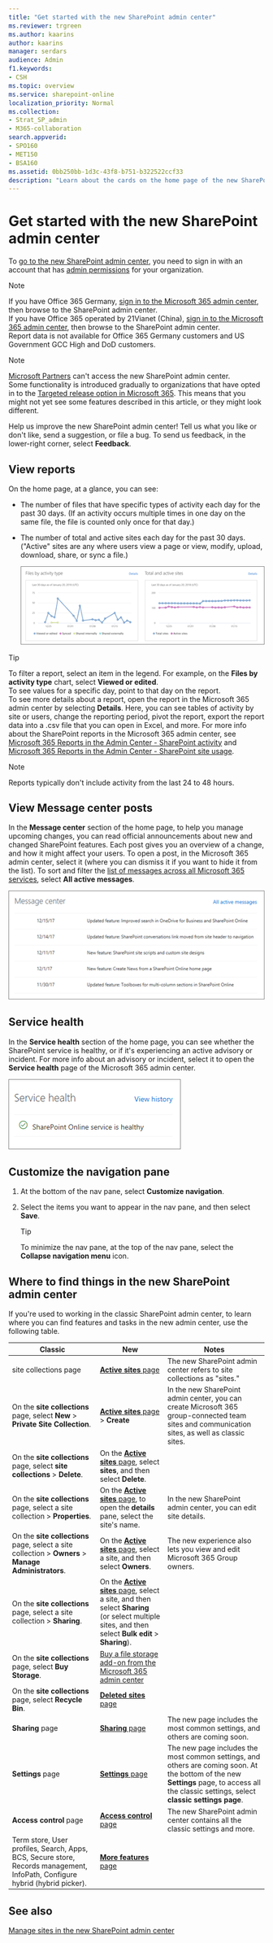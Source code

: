 ```yaml
---
title: "Get started with the new SharePoint admin center"
ms.reviewer: trgreen
ms.author: kaarins
author: kaarins
manager: serdars
audience: Admin
f1.keywords:
- CSH
ms.topic: overview
ms.service: sharepoint-online
localization_priority: Normal
ms.collection:  
- Strat_SP_admin
- M365-collaboration
search.appverid:
- SPO160
- MET150
- BSA160
ms.assetid: 0bb250bb-1d3c-43f8-b751-b322522ccf33
description: "Learn about the cards on the home page of the new SharePoint admin center"
---
```


# Get started with the new SharePoint admin center

To [go to the new SharePoint admin center](https://admin.microsoft.com/sharepoint?page=home&modern=true), you need to sign in with an account that has [admin permissions](https://docs.microsoft.com/sharepoint/sharepoint-admin-role) for your organization.

>[!NOTE]
>If you have Office 365 Germany, [sign in to the Microsoft 365 admin center](https://go.microsoft.com/fwlink/p/?linkid=848041), then browse to the SharePoint admin center. <br>If you have Office 365 operated by 21Vianet (China), [sign in to the Microsoft 365 admin center](https://go.microsoft.com/fwlink/p/?linkid=850627), then browse to the SharePoint admin center. <br>Report data is not available for Office 365 Germany customers and US Government GCC High and DoD customers.

> [!NOTE]
> [Microsoft Partners](/office365/admin/misc/add-partner) can't access the new SharePoint admin center. <br>Some functionality is introduced gradually to organizations that have opted in to the [Targeted release option in Microsoft 365](/office365/admin/manage/release-options-in-office-365). This means that you might not yet see some features described in this article, or they might look different.
  
Help us improve the new SharePoint admin center! Tell us what you like or don't like, send a suggestion, or file a bug. To send us feedback, in the lower-right corner, select **Feedback**.

## View reports

On the home page, at a glance, you can see:
  
- The number of files that have specific types of activity each day for the past 30 days. (If an activity occurs multiple times in one day on the same file, the file is counted only once for that day.)
    
- The number of total and active sites each day for the past 30 days. ("Active" sites are any where users view a page or view, modify, upload, download, share, or sync a file.)
    
  ![The reports on the home page](media/72b36579-70e8-4731-9e28-4f64cf577826.PNG)
  
> [!TIP]
>  To filter a report, select an item in the legend. For example, on the **Files by activity type** chart, select **Viewed or edited**. <br>  To see values for a specific day, point to that day on the report. </br>  To see more details about a report, open the report in the Microsoft 365 admin center by selecting **Details**. Here, you can see tables of activity by site or users, change the reporting period, pivot the report, export the report data into a .csv file that you can open in Excel, and more. For more info about the SharePoint reports in the Microsoft 365 admin center, see [Microsoft 365 Reports in the Admin Center - SharePoint activity](/office365/admin/activity-reports/sharepoint-activity) and [Microsoft 365 Reports in the Admin Center - SharePoint site usage](/office365/admin/activity-reports/sharepoint-site-usage). 
  
> [!NOTE]
> Reports typically don't include activity from the last 24 to 48 hours. 
  
## View Message center posts

In the **Message center** section of the home page, to help you manage upcoming changes, you can read official announcements about new and changed SharePoint features. Each post gives you an overview of a change, and how it might affect your users. To open a post, in the Microsoft 365 admin center, select it (where you can dismiss it if you want to hide it from the list). To sort and filter the [list of messages across all Microsoft 365 services](/office365/admin/manage/message-center), select **All active messages**.
  
![The Message Center card on the home page](media/804aeffa-f842-4951-a42e-86d7151b28fa.PNG)
  
## Service health

In the **Service health** section of the home page, you can see whether the SharePoint service is healthy, or if it's experiencing an active advisory or incident. For more info about an advisory or incident, select it to open the **Service health** page of the Microsoft 365 admin center.
  
![The Service health card on the home page](media/0336aab6-aecb-494c-9cd2-f279f452cc79.PNG)
  
## Customize the navigation pane

1. At the bottom of the nav pane, select **Customize navigation**.

2. Select the items you want to appear in the nav pane, and then select **Save**.

    > [!TIP]
    > To minimize the nav pane, at the top of the nav pane, select the **Collapse navigation menu** icon.


## Where to find things in the new SharePoint admin center

If you're used to working in the classic SharePoint admin center, to learn where you can find features and tasks in the new admin center, use the following table.


|Classic  |New  |Notes  |
|---------|---------|---------|
|site collections page     |    [**Active sites** page](https://admin.microsoft.com/sharepoint?page=siteManagement&modern=true)     |      The new SharePoint admin center refers to site collections as "sites."   |
|On the **site collections** page, select **New** > **Private Site Collection**.    |    [**Active sites** page](https://admin.microsoft.com/sharepoint?page=siteManagement&modern=true) > **Create**     |     In the new SharePoint admin center, you can create Microsoft 365 group-connected team sites and communication sites, as well as classic sites.    |
|On the **site collections** page, select **site collections** > **Delete**.     |    On the [**Active sites** page](https://admin.microsoft.com/sharepoint?page=siteManagement&modern=true), select **sites**, and then select **Delete**.      |         |
|On the **site collections** page, select a site collection > **Properties**.    |   On the [**Active sites** page](https://admin.microsoft.com/sharepoint?page=siteManagement&modern=true), to open the **details** pane, select the site's name.  |    In the new SharePoint admin center, you can edit site details.     |
|On the **site collections** page, select a site collection > **Owners** > **Manage Administrators**.     |    On the [**Active sites** page](https://admin.microsoft.com/sharepoint?page=siteManagement&modern=true), select a site, and then select **Owners**.      |    The new experience also lets you view and edit Microsoft 365 Group owners.      |
|On the **site collections** page, select a site collection > **Sharing**.     |     On the [**Active sites** page](https://admin.microsoft.com/sharepoint?page=siteManagement&modern=true), select a site, and then select **Sharing** (or select multiple sites, and then select **Bulk edit** > **Sharing**).    |        |
|On the **site collections** page, select **Buy Storage**.     |  [Buy a file storage add-on from the Microsoft 365 admin center](/office365/admin/subscriptions-and-billing/buy-or-edit-an-add-on?view=o365-worldwide&preserve-view=true)       |         |
|On the **site collections** page, select **Recycle Bin**.    |    [**Deleted sites** page](https://admin.microsoft.com/sharepoint?page=recycleBin&modern=true)    |         |
|   **Sharing** page |       [**Sharing** page](https://admin.microsoft.com/sharepoint?page=sharing&modern=true)  |        The new page includes the most common settings, and others are coming soon. |
|**Settings** page     |    [**Settings** page](https://admin.microsoft.com/sharepoint?page=settings&modern=true)     |      The new page includes the most common settings, and others are coming soon. At the bottom of the new **Settings** page, to access all the classic settings, select **classic settings page**.    |
|**Access control** page     |    [**Access control** page](https://admin.microsoft.com/sharepoint?page=accessControl&modern=true)     |     The new SharePoint admin center contains all the classic settings and more.    |
|Term store, User profiles, Search, Apps, BCS, Secure store, Records management, InfoPath, Configure hybrid (hybrid picker). |   [**More features** page](https://admin.microsoft.com/sharepoint?page=classicFeatures&modern=true)      |         |


## See also

[Manage sites in the new SharePoint admin center](manage-sites-in-new-admin-center.md)
